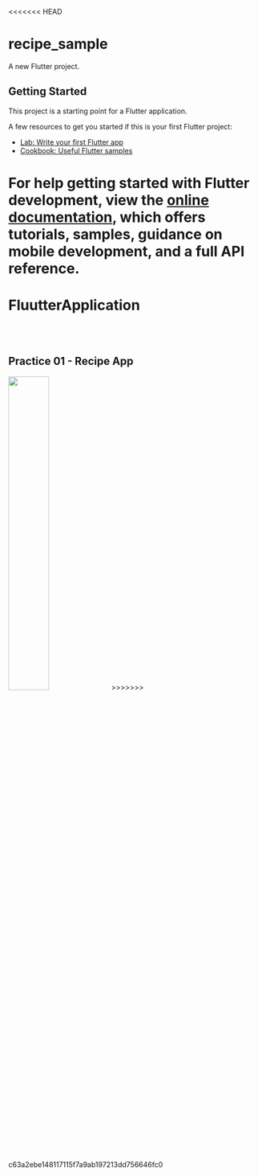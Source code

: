 <<<<<<< HEAD
# recipe_sample

A new Flutter project.

## Getting Started

This project is a starting point for a Flutter application.

A few resources to get you started if this is your first Flutter project:

- [Lab: Write your first Flutter app](https://docs.flutter.dev/get-started/codelab)
- [Cookbook: Useful Flutter samples](https://docs.flutter.dev/cookbook)

For help getting started with Flutter development, view the
[online documentation](https://docs.flutter.dev/), which offers tutorials,
samples, guidance on mobile development, and a full API reference.
=======
<h1>FluutterApplication</h1>
<br/>
<br/>
<h2>Practice 01 - Recipe App</h2> 
<img src="https://github.com/tkv00/FluutterApplication/assets/144890194/498f2e7c-771b-4837-b2ab-597e6c802951" width=40% height=40% >
>>>>>>> c63a2ebe148117115f7a9ab197213dd756646fc0
